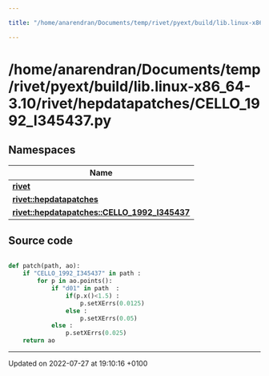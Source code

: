 ```yaml
---

title: "/home/anarendran/Documents/temp/rivet/pyext/build/lib.linux-x86_64-3.10/rivet/hepdatapatches/CELLO_1992_I345437.py"

---
```


# /home/anarendran/Documents/temp/rivet/pyext/build/lib.linux-x86_64-3.10/rivet/hepdatapatches/CELLO_1992_I345437.py



## Namespaces

| Name           |
| -------------- |
| **[rivet](http://example.org/namespaces/namespacerivet/)**  |
| **[rivet::hepdatapatches](http://example.org/namespaces/namespacerivet_1_1hepdatapatches/)**  |
| **[rivet::hepdatapatches::CELLO_1992_I345437](http://example.org/namespaces/namespacerivet_1_1hepdatapatches_1_1cello__1992__i345437/)**  |




## Source code

```python

def patch(path, ao):
    if "CELLO_1992_I345437" in path :
        for p in ao.points():
            if "d01" in path  :
                if(p.x()<1.5) :
                    p.setXErrs(0.0125)
                else :
                    p.setXErrs(0.05)
            else :
                p.setXErrs(0.025)
    return ao
```


-------------------------------

Updated on 2022-07-27 at 19:10:16 +0100
